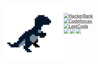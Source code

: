 <img align="left" src="https://github.com/Intercrus/Intercrus/blob/main/dino.jpg"><br/>

[![HackerRank](https://img.shields.io/badge/-@Intercrus-313131?style=flat-square&labelColor=313131&logo=HackerRank&logoColor=white&color=313131)](https://www.hackerrank.com/Intercrus)   
[![Codeforces](https://img.shields.io/badge/-@ysemy                -313131?style=flat-square&labelColor=313131&logo=Codeforces&logoColor=white&color=313131)](https://codeforces.com/profile/ysemy)   
[![LeetCode](https://img.shields.io/badge/-@Intercrus-313131?style=flat-square&labelColor=313131&logo=LeetCode&logoColor=white&color=313131)](https://leetcode.com/intercrus/)     
![](https://img.shields.io/badge/Python-14354C?style=for-the-badge&logo=python&logoColor=white)
![](https://img.shields.io/badge/Linux-FCC624?style=for-the-badge&logo=linux&logoColor=black)
![](https://img.shields.io/badge/PostgreSQL-316192?style=for-the-badge&logo=postgresql&logoColor=white)
<!-- ![](https://img.shields.io/badge/JavaScript-323330?style=for-the-badge&logo=javascript&logoColor=F7DF1E) -->
<!-- ![](https://img.shields.io/badge/Django-092E20?style=for-the-badge&logo=django&logoColor=white) -->
<!-- ![](https://img.shields.io/badge/Git-F05032?style=for-the-badge&logo=git&logoColor=white) -->



